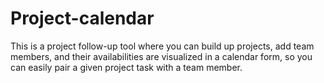 # Project-calendar
This is a project follow-up tool where you can build up projects, add team members, and their availabilities are visualized in a calendar form, so you can easily pair a given project task with a team member.
